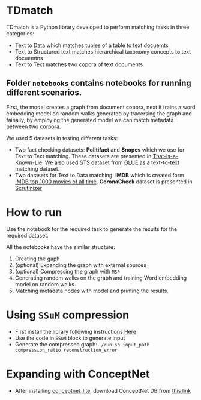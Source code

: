 # TDmatch

TDmatch is a Python library developed to perform matching tasks in three categories:
 * Text to Data which matches tuples of a table to text docuemts
 * Text to Structured text matches hierarchical taxonomy concepts to text docuemtns
 * Text to Text matches two copora of text documents


## Folder `notebooks` contains notebooks for running different scenarios.

First, the model creates a graph from document copora, next it trains a word embedding model on random walks generated by tracersing the graph and fainally, by employing the generated model we can match metadata between two corpora.


We used 5 datasets in testing different tasks:
 * Two fact checking datasets: **Politifact** and **Snopes** which we use for Text to Text matching. These datasets are presented in [That-is-a-Known-Lie](https://github.com/sshaar/That-is-a-Known-Lie). We also used STS dataset from [GLUE](https://gluebenchmark.com/tasks) as a text-to-text matching dataset.
 * Two datasets for Text to Data matching: **IMDB** which is created form  [IMDB top 1000 movies of all time](https://www.imdb.com/search/title/?groups=top_1000&sort=user_rating,desc&view=simple). **CoronaCheck** dataset is presented in [Scrutinizer](https://github.com/geokaragiannis/statchecker)


# How to run
Use the notebook for the required task to generate the results for the required dataset.

All the notebooks have the similar structure:

1. Creating the gaph
2. (optional) Expanding the graph with external sources
3. (optional) Compressing the graph with `MSP`
4. Generating random walks on the graph and training Word embedding model on random walks.  
5. Matching metadata nodes with model and printing the results. 



# Using `SSuM` compression
* First install the library following instructions [Here](https://github.com/KyuhanLee/SSumM)
* Use the code in `SSuM` block to generate input
* Generate the compressed graph: ``./run.sh input_path compression_ratio reconstruction_error``  



# Expanding with ConceptNet
* After installing [conceptnet_lite](https://github.com/ldtoolkit/conceptnet-lite), download ConceptNet DB from [this link](https://conceptnet-lite.fra1.cdn.digitaloceanspaces.com/conceptnet.db.zip)




